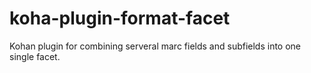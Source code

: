 # koha-plugin-format-facet
Kohan plugin for combining serveral marc fields and subfields into one single facet.
